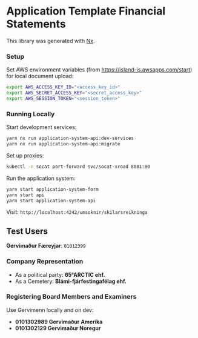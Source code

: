 # Application Template Financial Statements

This library was generated with [Nx](https://nx.dev).

### Setup

Set AWS environment variables (from https://island-is.awsapps.com/start) for local document upload:

```bash
export AWS_ACCESS_KEY_ID="<access_key_id>"
export AWS_SECRET_ACCESS_KEY="<secret_access_key>"
export AWS_SESSION_TOKEN="<session_token>"
```

### Running Locally

Start development services:

```bash
yarn nx run application-system-api:dev-services
yarn nx run application-system-api:migrate
```

Set up proxies:

```bash
kubectl -n socat port-forward svc/socat-xroad 8081:80
```

Run the application system:

```bash
yarn start application-system-form
yarn start api
yarn start application-system-api
```

Visit: `http://localhost:4242/umsoknir/skilarsreikninga`

## Test Users

**Gervimaður Færeyjar**: `01012399`

### Company Representation

- As a political party: **65°ARCTIC ehf.**
- As a Cemetery: **Blámi-fjárfestingafélag ehf.**

### Registering Board Members and Examiners

Use Gervimenn locally and on dev:

- **0101302989 Gervimaður Ameríka**
- **0101302129 Gervimaður Noregur**
